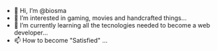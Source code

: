 - 👋 Hi, I’m @biosma
- 👀 I’m interested in gaming, movies and handcrafted things...
- 🌱 I’m currently learning all the tecnologies needed to become a web developer...
- 📫 How to become "Satisfied" ...

<!---
biosma/biosma is a ✨ special ✨ repository because its `README.md` (this file) appears on your GitHub profile.
You can click the Preview link to take a look at your changes.
--->
